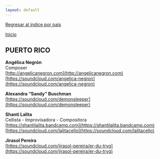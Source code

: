 ```yaml
---
layout: default
---
```


[Regresar al índice por país](./basededatos.html)  

[Inicio](./)  



## PUERTO RICO  

__Angélica Negrón__  
Composer  
[http://angelicanegron.com](http://angelicanegron.com)  
[https://soundcloud.com/angelica-negron](https://soundcloud.com/angelica-negron)  

__Alexandra “Sandy” Buschman__  
[https://soundcloud.com/demonsleeper](https://soundcloud.com/demonsleeper)  

__Shanti Lalita__  
Cellista - Improvisadora - Compositora  
[https://shantilalita.bandcamp.com](https://shantilalita.bandcamp.com)  
[https://soundcloud.com/lalitacello](https://soundcloud.com/lalitacello)  

__Jirasol Pereira__  
[https://soundcloud.com/jirasol-pereira/er-du-tryg](https://soundcloud.com/jirasol-pereira/er-du-tryg)   
